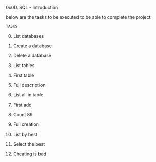 0x0D. SQL - Introduction

below are the tasks to be executed to be able to complete the project

	TASKS
0. List databases

1. Create a database

2. Delete a database

3. List tables

4. First table

5. Full description

6. List all in table

7. First add

8. Count 89

9. Full creation

10. List by best

11. Select the best

12. Cheating is bad
